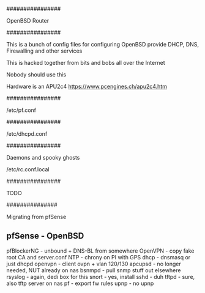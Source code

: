 ################

OpenBSD Router

################

This is a bunch of config files for configuring OpenBSD provide DHCP, DNS, Firewalling and other services

This is hacked together from bits and bobs all over the Internet

Nobody should use this

Hardware is an APU2c4 https://www.pcengines.ch/apu2c4.htm



################

/etc/pf.conf

################

/etc/dhcpd.conf

################

Daemons and spooky ghosts

/etc/rc.conf.local

################

TODO

###############

Migrating from pfSense

pfSense     - OpenBSD
-------------------------------------------------
pfBlockerNG - unbound + DNS-BL from somewhere
OpenVPN	    - copy fake root CA and server.conf
NTP	        - chrony on PI with GPS
dhcp        - dnsmasq or just dhcpd
openvpn     - client ovpn + vlan 120/130
apcupsd	    - no longer needed, NUT already on nas
bsnmpd	    - pull snmp stuff out elsewhere
rsyslog    	- again, dedi box for this
snort	    - yes, install
sshd	    - duh
tftpd    	- sure, also tftp server on nas
pf	        - export fw rules
upnp    	- no upnp

